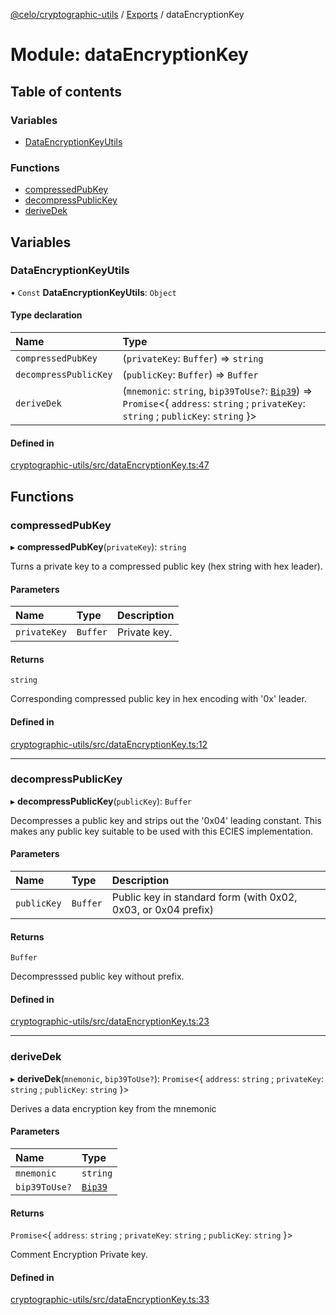 [@celo/cryptographic-utils](../README.md) / [Exports](../modules.md) / dataEncryptionKey

# Module: dataEncryptionKey

## Table of contents

### Variables

- [DataEncryptionKeyUtils](dataEncryptionKey.md#dataencryptionkeyutils)

### Functions

- [compressedPubKey](dataEncryptionKey.md#compressedpubkey)
- [decompressPublicKey](dataEncryptionKey.md#decompresspublickey)
- [deriveDek](dataEncryptionKey.md#derivedek)

## Variables

### DataEncryptionKeyUtils

• `Const` **DataEncryptionKeyUtils**: `Object`

#### Type declaration

| Name | Type |
| :------ | :------ |
| `compressedPubKey` | (`privateKey`: `Buffer`) => `string` |
| `decompressPublicKey` | (`publicKey`: `Buffer`) => `Buffer` |
| `deriveDek` | (`mnemonic`: `string`, `bip39ToUse?`: [`Bip39`](../interfaces/account.Bip39.md)) => `Promise`\<\{ `address`: `string` ; `privateKey`: `string` ; `publicKey`: `string`  }\> |

#### Defined in

[cryptographic-utils/src/dataEncryptionKey.ts:47](https://github.com/celo-org/developer-tooling/blob/master/packages/sdk/cryptographic-utils/src/dataEncryptionKey.ts#L47)

## Functions

### compressedPubKey

▸ **compressedPubKey**(`privateKey`): `string`

Turns a private key to a compressed public key (hex string with hex leader).

#### Parameters

| Name | Type | Description |
| :------ | :------ | :------ |
| `privateKey` | `Buffer` | Private key. |

#### Returns

`string`

Corresponding compressed public key in hex encoding with '0x' leader.

#### Defined in

[cryptographic-utils/src/dataEncryptionKey.ts:12](https://github.com/celo-org/developer-tooling/blob/master/packages/sdk/cryptographic-utils/src/dataEncryptionKey.ts#L12)

___

### decompressPublicKey

▸ **decompressPublicKey**(`publicKey`): `Buffer`

Decompresses a public key and strips out the '0x04' leading constant. This makes
any public key suitable to be used with this ECIES implementation.

#### Parameters

| Name | Type | Description |
| :------ | :------ | :------ |
| `publicKey` | `Buffer` | Public key in standard form (with 0x02, 0x03, or 0x04 prefix) |

#### Returns

`Buffer`

Decompresssed public key without prefix.

#### Defined in

[cryptographic-utils/src/dataEncryptionKey.ts:23](https://github.com/celo-org/developer-tooling/blob/master/packages/sdk/cryptographic-utils/src/dataEncryptionKey.ts#L23)

___

### deriveDek

▸ **deriveDek**(`mnemonic`, `bip39ToUse?`): `Promise`\<\{ `address`: `string` ; `privateKey`: `string` ; `publicKey`: `string`  }\>

Derives a data encryption key from the mnemonic

#### Parameters

| Name | Type |
| :------ | :------ |
| `mnemonic` | `string` |
| `bip39ToUse?` | [`Bip39`](../interfaces/account.Bip39.md) |

#### Returns

`Promise`\<\{ `address`: `string` ; `privateKey`: `string` ; `publicKey`: `string`  }\>

Comment Encryption Private key.

#### Defined in

[cryptographic-utils/src/dataEncryptionKey.ts:33](https://github.com/celo-org/developer-tooling/blob/master/packages/sdk/cryptographic-utils/src/dataEncryptionKey.ts#L33)
